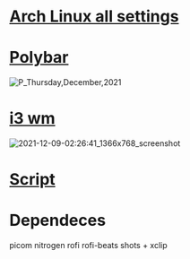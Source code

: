 # <a href="https://github.com/Kind333/Arch-all-settings/tree/master"><b>Arch Linux all settings</b></a>

# <a href="https://github.com/Kind333/Arch-all-settings/tree/master/polybar"><b>Polybar</b></a>
![P_Thursday,December,2021](https://user-images.githubusercontent.com/86479460/145339140-300b3dac-5905-4cc3-880d-29c73e7ba0a9.png)

# <a href ="https://github.com/Kind333/Arch-all-settings/tree/master/i3"><b>i3 wm</b></a>
![2021-12-09-02:26:41_1366x768_screenshot](https://user-images.githubusercontent.com/86479460/145339674-0c51ced4-cf75-41c2-b8e0-628fcc0cd192.png)

# <a href ="https://github.com/Kind333/Arch-all-settings/tree/master/script"><b>Script</b></a>

# Dependeces
picom
nitrogen
rofi
rofi-beats
shots + xclip

